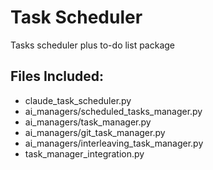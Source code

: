 # Task Scheduler

Tasks scheduler plus to-do list package

## Files Included:
- claude_task_scheduler.py
- ai_managers/scheduled_tasks_manager.py
- ai_managers/task_manager.py
- ai_managers/git_task_manager.py
- ai_managers/interleaving_task_manager.py
- task_manager_integration.py
